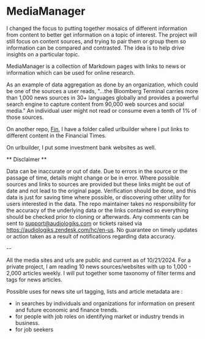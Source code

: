 # MediaManager

I changed the focus to putting together mosaics of different information from content to better get information on a topic of interest. The project will still focus on content sources, and trying to pair them or group them so information can be compared and contrasted. The idea is to help drive insights on a particular topic.

MediaManager is a collection of Markdown pages with links to news or information which can be used for online research.

 As an example of data aggregation as done by an organization, which could be one of the sources a user reads, "...the Bloomberg Terminal carries more than 1,000 news sources in 30+ languages globally and provides a powerful search engine to capture content from 90,000 web sources and social media." An individual user might not read or consume even a tenth of 1% of those sources.

On another repo, [Fin](https://www.github.com/ServeMotor/fin/sources/research/ftsub/tools), I have a folder called urlbuilder where I put links to different content in the Financial Times. 

On urlbuilder, I put some investment bank websites as well. 

** Disclaimer **

Data can be inaccurate or out of date. Due to errors in the source or the passage of time, details might change or be in error. Where possible sources and links to sources are provided but these links might be out of date and not lead to the original page. Verification should be done, and this data is just for saving time where possible, or discovering other utility for users interested in the data. The repo maintainer takes no responsibility for the accuracy of the underlying data or the links contained so everything should be checked prior to cloning or afterwards. Any comments can be sent to support@audiologiks.com or tickets raised via https://audiologiks.zendesk.com/hc/en-us. No guarantee on timely updates or action taken as a result of notifications regarding data accuracy.

--

All the media sites and urls are public and current as of 10/21/2024. For a private project, I am reading 10 news sources/websites with up to 1,000 - 2,000 articles weekly. I will put together some taxonomy of filter terms and tags for news articles. 

Possible uses for news site url tagging, lists and article metadata are :
- in searches by individuals and organizations for information on present and future economic and finance trends. 
- for people with job roles on identifying market or industry trends in business.
- for job seekers 
